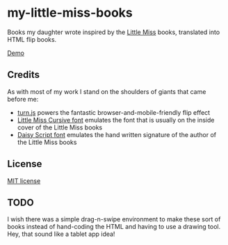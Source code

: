 my-little-miss-books
====================

Books my daughter wrote inspired by the [Little Miss](https://en.wikipedia.org/wiki/Mr._Men#.22Little_Miss.22_series) books, translated into HTML flip books.

[Demo](https://rawgithub.com/robertmaldon/my-little-miss-books/master/index.html)

## Credits

As with most of my work I stand on the shoulders of giants that came before me:

* [turn.js](https://github.com/blasten/turn.js) powers the fantastic browser-and-mobile-friendly flip effect
* [Little Miss Cursive font](http://www.fontspace.com/kiddiefonts/little-miss-cursive) emulates the font that is usually on the inside cover of the Little Miss books
* [Daisy Script font](http://www.1001fonts.com/daisy-script-font.html) emulates the hand written signature of the author of the Little Miss books

## License

[MIT license](LICENSE.md)

## TODO

I wish there was a simple drag-n-swipe environment to make these sort of books instead of hand-coding the HTML and having to use a drawing tool. Hey, that sound like a tablet app idea!
